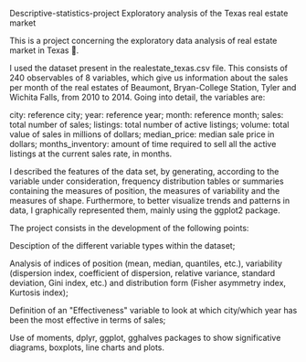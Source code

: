 Descriptive-statistics-project
Exploratory analysis of the Texas real estate market

This is a project concerning the exploratory data analysis of real estate market in Texas 🏡.

I used the dataset present in the realestate_texas.csv file. This consists of 240 observables of 8 variables, which give us information about the sales per month of the real estates of Beaumont, Bryan-College Station, Tyler and Wichita Falls, from 2010 to 2014. Going into detail, the variables are:

city: reference city; year: reference year; month: reference month; sales: total number of sales; listings: total number of active listings; volume: total value of sales in millions of dollars; median_price: median sale price in dollars; months_inventory: amount of time required to sell all the active listings at the current sales rate, in months.

I described the features of the data set, by generating, according to the variable under consideration, frequency distribution tables or summaries containing the measures of position, the measures of variability and the measures of shape. Furthermore, to better visualize trends and patterns in data, I graphically represented them, mainly using the ggplot2 package.

The project consists in the development of the following points:

Desciption of the different variable types within the dataset;

Analysis of indices of position (mean, median, quantiles, etc.), variability (dispersion index, coefficient of dispersion, relative variance, standard deviation, Gini index, etc.) and distribution form (Fisher asymmetry index, Kurtosis index);

Definition of an "Effectiveness" variable to look at which city/which year has been the most effective in terms of sales;

Use of moments, dplyr, ggplot, gghalves packages to show significative diagrams, boxplots, line charts and plots.
